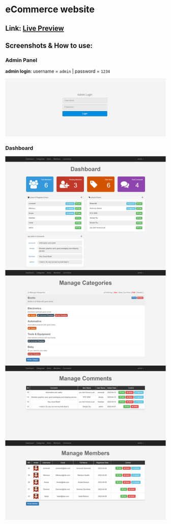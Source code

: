 # eCommerce website

## Link: [Live Preview](https://mosalahbedair1.000webhostapp.com/)

## Screenshots & How to use:

### Admin Panel
**admin login**: username = `admin` | password = `1234`

![](/Screenshots/adminLogin.png)

### Dashboard
![](/Screenshots/dashboard.png)
![](/Screenshots/categories.png)
![](/Screenshots/comments.png)
![](/Screenshots/members.png)


